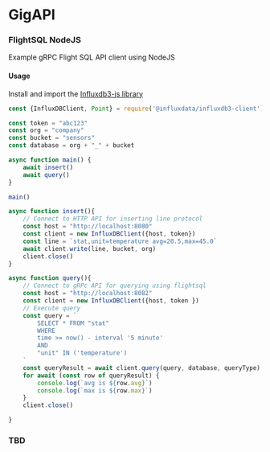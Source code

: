 # GigAPI 
### FlightSQL NodeJS
Example gRPC Flight SQL API client using NodeJS

#### Usage
Install and import the [Influxdb3-js library](https://github.com/bonitoo-io/influxdb3-js)

```javascript
const {InfluxDBClient, Point} = require('@influxdata/influxdb3-client');

const token = "abc123"
const org = "company"
const bucket = "sensors"
const database = org + "_" + bucket

async function main() {
    await insert()
    await query()
}

main()

async function insert(){
    // Connect to HTTP API for inserting line protocol
    const host = "http://localhost:8080"
    const client = new InfluxDBClient({host, token})
    const line = `stat,unit=temperature avg=20.5,max=45.0`
    await client.write(line, bucket, org)
    client.close()
}

async function query(){
    // Connect to gRPc API for querying using flightsql
    const host = "http://localhost:8082"
    const client = new InfluxDBClient({host, token })
    // Execute query
    const query = `
        SELECT * FROM "stat"
        WHERE
        time >= now() - interval '5 minute'
        AND
        "unit" IN ('temperature')
    `
    const queryResult = await client.query(query, database, queryType)
    for await (const row of queryResult) {
        console.log(`avg is ${row.avg}`)
        console.log(`max is ${row.max}`)
    }
    client.close()

}
```

### TBD
